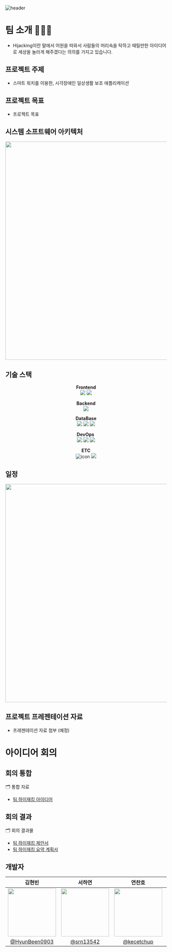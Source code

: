 ![header](https://capsule-render.vercel.app/api?type=waving&color=0&text=TeamHijacking)
# 팀 소개 🔫🔫🔫
 * Hijacking이란 말에서 어원을 따와서 사람들의 머리속을 탁하고 때릴만한 아이디어로 세상을 놀라게 해주겠다는 의의를 가지고 있습니다.
## 프로젝트 주제
 * 스마트 워치를 이용한, 시각장애인 일상생활 보조 애플리케이션

## 프로젝트 목표
 * 프로젝트 목표
## 시스템 소프트웨어 아키텍처
<p align="center">
<img width="680" src = "https://github.com/user-attachments/assets/656a2ebb-ea70-41cb-acb7-3caef437a1bf">
</p>

## 기술 스택

<p align = "center">
 <strong> Frontend </strong><br>
<img src = "https://img.shields.io/badge/Kotlin-0095D5?&style=for-the-badge&logo=kotlin&logoColor=white">
  <img src="https://img.shields.io/badge/java-007396?style=for-the-badge&logo=java&logoColor=white"> 
</p>

<p align = "center">
 <strong> Backend </strong><br>
<img src = "https://img.shields.io/badge/MySQL-4479A1?&style=for-the-badge&logo=MySQL&logoColor=black">
</p>

<p align = "center">
 <strong> DataBase </strong><br>
<img src = "https://img.shields.io/badge/spring-6DB33F?style=for-the-badge&logo=spring&logoColor=white">
  <img src="https://img.shields.io/badge/Amazon S3-DD344C?style=for-the-badge&logo=Amazon S3&logoColor=white"> <img src="https://img.shields.io/badge/Amazon RDS-527FFF?style=for-the-badge&logo=Amazon RDS&logoColor=white">
</p>

 
<p align="center">
<strong> DevOps <br></strong>
<img src="https://img.shields.io/badge/docker-2496ED?style=for-the-badge&logo=docker&logoColor=white">  <img src="https://img.shields.io/badge/githubactions-2088FF?style=for-the-badge&logo=githubactions&logoColor=white">  <img src="https://img.shields.io/badge/Amazon EC2-FF9900?style=for-the-badge&logo=Amazon EC2&logoColor=white">
</p>

<p align = "center">
 <strong> ETC </strong><br>
  <img src="https://img.shields.io/badge/figma-5B0BB5?style=for-the-badge&logo=figma&logoColor=white" alt="icon" />
  <img src="https://img.shields.io/badge/github-181717?style=for-the-badge&logo=github&logoColor=white">
  
</p>

## 일정
<p align="center">
<img width="680" src = "https://github.com/user-attachments/assets/c258fd5c-3866-435a-8c87-33e6dd06c3cc">
</p>
  
## 프로젝트 프레젠테이션 자료
 * 프레젠테이션 자료 첨부 (예정)

# 아이디어 회의

## 회의 통합
 🗂 통합 자료
- <a href = "https://drive.google.com/file/d/1PWDy0bk7yWFf5zSxnszCO37uCx1hHFtU/view?usp=sharing">팀 하이재킹 아이디어</a>

## 회의 결과
 🗂 회의 결과물
- <a href = "https://drive.google.com/file/d/176_STpg_pBsIT_EmeeFJf_z5qdy2MSUh/view?usp=sharing">팀 하이재킹 제안서</a>
- <a href = "https://drive.google.com/file/d/14pNoPenm9NCOFus4_Id3Xb9OWA8gTNcc/view?usp=sharing">팀 하이재킹 요약 계획서</a>

## 개발자
**김현빈** | **서하연** | **연찬호** | **김의연**
:------: | :-------: | :-------: | :------: 
<img src="https://avatars.githubusercontent.com/u/134044125?s=64&v=4" width="150" height="150"/> | <img src="https://avatars.githubusercontent.com/u/67358565?v=4" width="150" height="150"/> | <img src="https://avatars.githubusercontent.com/u/133322979?v=4" width="150" height="150"/> | <img src="https://avatars.githubusercontent.com/u/150454163?v=4" width="150" height="150"/>
[@HyunBeen0903](https://github.com/HyunBeen0903) | [@srn13542](https://github.com/srn13542) | [@kecetchup](https://github.com/kecetchup) | [@Ret751](https://github.com/Ret751)
